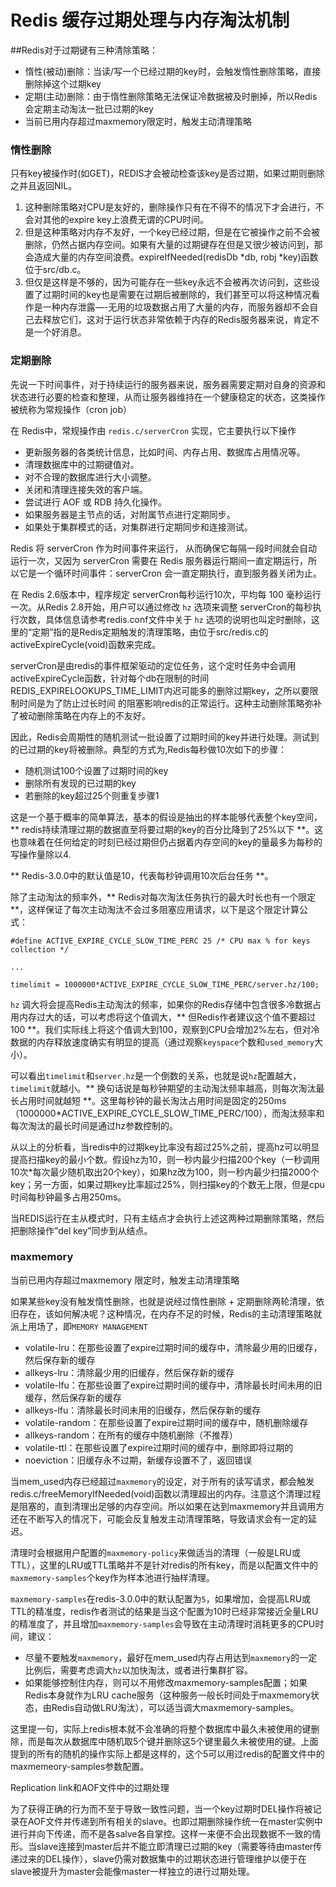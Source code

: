 # Redis 缓存过期处理与内存淘汰机制

##Redis对于过期键有三种清除策略：

- 惰性(被动)删除：当读/写一个已经过期的key时，会触发惰性删除策略，直接删除掉这个过期key
- 定期(主动)删除：由于惰性删除策略无法保证冷数据被及时删掉，所以Redis会定期主动淘汰一批已过期的key
- 当前已用内存超过maxmemory限定时，触发主动清理策略

### 惰性删除

只有key被操作时(如GET)，REDIS才会被动检查该key是否过期，如果过期则删除之并且返回NIL。

1. 这种删除策略对CPU是友好的，删除操作只有在不得不的情况下才会进行，不会对其他的expire key上浪费无谓的CPU时间。
2. 但是这种策略对内存不友好，一个key已经过期，但是在它被操作之前不会被删除，仍然占据内存空间。如果有大量的过期键存在但是又很少被访问到，那会造成大量的内存空间浪费。expireIfNeeded(redisDb *db, robj *key)函数位于src/db.c。
3. 但仅是这样是不够的，因为可能存在一些key永远不会被再次访问到，这些设置了过期时间的key也是需要在过期后被删除的，我们甚至可以将这种情况看作是一种内存泄露—-无用的垃圾数据占用了大量的内存，而服务器却不会自己去释放它们，这对于运行状态非常依赖于内存的Redis服务器来说，肯定不是一个好消息。

### 定期删除

先说一下时间事件，对于持续运行的服务器来说，服务器需要定期对自身的资源和状态进行必要的检查和整理，从而让服务器维持在一个健康稳定的状态，这类操作被统称为常规操作（cron job）

在 Redis中，常规操作由 `redis.c/serverCron` 实现，它主要执行以下操作

- 更新服务器的各类统计信息，比如时间、内存占用、数据库占用情况等。
- 清理数据库中的过期键值对。
- 对不合理的数据库进行大小调整。
- 关闭和清理连接失效的客户端。
- 尝试进行 AOF 或 RDB 持久化操作。
- 如果服务器是主节点的话，对附属节点进行定期同步。
- 如果处于集群模式的话，对集群进行定期同步和连接测试。

Redis 将 serverCron 作为时间事件来运行， 从而确保它每隔一段时间就会自动运行一次，又因为 serverCron 需要在 Redis 服务器运行期间一直定期运行，所以它是一个循环时间事件：serverCron 会一直定期执行，直到服务器关闭为止。

在 Redis 2.6版本中，程序规定 serverCron每秒运行10次，平均每 100 毫秒运行一次。从Redis 2.8开始，用户可以通过修改 `hz` 选项来调整 serverCron的每秒执行次数，具体信息请参考redis.conf文件中关于 `hz` 选项的说明也叫定时删除，这里的“定期”指的是Redis定期触发的清理策略，由位于src/redis.c的activeExpireCycle(void)函数来完成。

serverCron是由redis的事件框架驱动的定位任务，这个定时任务中会调用activeExpireCycle函数，针对每个db在限制的时间REDIS_EXPIRELOOKUPS_TIME_LIMIT内迟可能多的删除过期key，之所以要限制时间是为了防止过长时间 的阻塞影响redis的正常运行。这种主动删除策略弥补了被动删除策略在内存上的不友好。

因此，Redis会周期性的随机测试一批设置了过期时间的key并进行处理。测试到的已过期的key将被删除。典型的方式为,Redis每秒做10次如下的步骤：

- 随机测试100个设置了过期时间的key
- 删除所有发现的已过期的key
- 若删除的key超过25个则重复步骤1

这是一个基于概率的简单算法，基本的假设是抽出的样本能够代表整个key空间，** redis持续清理过期的数据直至将要过期的key的百分比降到了25%以下 **。这也意味着在任何给定的时刻已经过期但仍占据着内存空间的key的量最多为每秒的写操作量除以4.

** Redis-3.0.0中的默认值是10，代表每秒钟调用10次后台任务 **。

除了主动淘汰的频率外，** Redis对每次淘汰任务执行的最大时长也有一个限定 **，这样保证了每次主动淘汰不会过多阻塞应用请求，以下是这个限定计算公式：


	#define ACTIVE_EXPIRE_CYCLE_SLOW_TIME_PERC 25 /* CPU max % for keys collection */  

	...  

	timelimit = 1000000*ACTIVE_EXPIRE_CYCLE_SLOW_TIME_PERC/server.hz/100;

`hz` 调大将会提高Redis主动淘汰的频率，如果你的Redis存储中包含很多冷数据占用内存过大的话，可以考虑将这个值调大，** 但Redis作者建议这个值不要超过100 **。我们实际线上将这个值调大到100，观察到CPU会增加2%左右，但对冷数据的内存释放速度确实有明显的提高（通过观察`keyspace`个数和`used_memory`大小）。

可以看出`timelimit`和`server.hz`是一个倒数的关系，也就是说`hz`配置越大，`timelimit`就越小。** 换句话说是每秒钟期望的主动淘汰频率越高，则每次淘汰最长占用时间就越短 **。这里每秒钟的最长淘汰占用时间是固定的250ms（1000000*ACTIVE_EXPIRE_CYCLE_SLOW_TIME_PERC/100），而淘汰频率和每次淘汰的最长时间是通过hz参数控制的。

从以上的分析看，当redis中的过期key比率没有超过25%之前，提高hz可以明显提高扫描key的最小个数。假设hz为10，则一秒内最少扫描200个key（一秒调用10次*每次最少随机取出20个key），如果hz改为100，则一秒内最少扫描2000个key；另一方面，如果过期key比率超过25%，则扫描key的个数无上限，但是cpu时间每秒钟最多占用250ms。

当REDIS运行在主从模式时，只有主结点才会执行上述这两种过期删除策略，然后把删除操作”del key”同步到从结点。

### maxmemory
当前已用内存超过maxmemory <bytes>限定时，触发主动清理策略


如果某些key没有触发惰性删除，也就是说经过惰性删除 + 定期删除两轮清理，依旧存在，该如何解决呢？这种情况，在内存不足的时候，Redis的主动清理策略就派上用场了，即`MEMORY MANAGEMENT`


- volatile-lru：在那些设置了expire过期时间的缓存中，清除最少用的旧缓存，然后保存新的缓存
- allkeys-lru：清除最少用的旧缓存，然后保存新的缓存
- volatile-lfu：在那些设置了expire过期时间的缓存中，清除最长时间未用的旧缓存，然后保存新的缓存
- allkeys-lfu：清除最长时间未用的旧缓存，然后保存新的缓存
- volatile-random：在那些设置了expire过期时间的缓存中，随机删除缓存
- allkeys-random：在所有的缓存中随机删除（不推荐）
- volatile-ttl：在那些设置了expire过期时间的缓存中，删除即将过期的
- noeviction：旧缓存永不过期，新缓存设置不了，返回错误

当mem_used内存已经超过`maxmemory`的设定，对于所有的读写请求，都会触发redis.c/freeMemoryIfNeeded(void)函数以清理超出的内存。注意这个清理过程是阻塞的，直到清理出足够的内存空间。所以如果在达到maxmemory并且调用方还在不断写入的情况下，可能会反复触发主动清理策略，导致请求会有一定的延迟。

清理时会根据用户配置的`maxmemory-policy`来做适当的清理（一般是LRU或TTL），这里的LRU或TTL策略并不是针对redis的所有key，而是以配置文件中的`maxmemory-samples`个key作为样本池进行抽样清理。

`maxmemory-samples`在redis-3.0.0中的默认配置为`5`，如果增加，会提高LRU或TTL的精准度，redis作者测试的结果是当这个配置为10时已经非常接近全量LRU的精准度了，并且增加`maxmemory-samples`会导致在主动清理时消耗更多的CPU时间，建议：

- 尽量不要触发`maxmemory`，最好在mem_used内存占用达到`maxmemory`的一定比例后，需要考虑调大`hz`以加快淘汰，或者进行集群扩容。
- 如果能够控制住内存，则可以不用修改maxmemory-samples配置；如果Redis本身就作为LRU cache服务（这种服务一般长时间处于maxmemory状态，由Redis自动做LRU淘汰），可以适当调大maxmemory-samples。

这里提一句，实际上redis根本就不会准确的将整个数据库中最久未被使用的键删除，而是每次从数据库中随机取5个键并删除这5个键里最久未被使用的键。上面提到的所有的随机的操作实际上都是这样的，这个5可以用过redis的配置文件中的maxmemeory-samples参数配置。

Replication link和AOF文件中的过期处理

为了获得正确的行为而不至于导致一致性问题，当一个key过期时DEL操作将被记录在AOF文件并传递到所有相关的slave。也即过期删除操作统一在master实例中进行并向下传递，而不是各salve各自掌控。这样一来便不会出现数据不一致的情形。当slave连接到master后并不能立即清理已过期的key（需要等待由master传递过来的DEL操作），slave仍需对数据集中的过期状态进行管理维护以便于在slave被提升为master会能像master一样独立的进行过期处理。